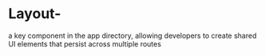 # Layout-
a key component in the app directory, allowing developers to create shared UI elements that persist across multiple routes
